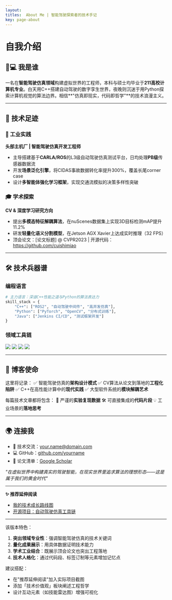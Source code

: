 ```yaml
---
layout: 
titles:  About Me | 智能驾驶探索者的技术手记
key: page-about
---
```



# 自我介绍

## **🧑💻 我是谁**
一名在**智能驾驶仿真领域**构建虚拟世界的工程师，本科与硕士均毕业于**211高校计算机专业**。白天用C++搭建自动驾驶的数字孪生世界，夜晚则沉迷于用Python探索计算机视觉的算法边界。相信**"仿真即现实，代码即哲学"**的技术浪漫主义。

---

## **🚀 技术足迹**

### **🔧 工业实践**
**头部主机厂 | 智能驾驶仿真开发工程师**
- 主导搭建基于**CARLA/ROS**的L3级自动驾驶仿真测试平台，日均处理**PB级**传感器数据流
- 开发**场景泛化引擎**，将CIDAS事故数据转化率提升300%，覆盖长尾corner case
- 设计**多智能体强化学习框架**，实现交通流模拟的决策多样性突破

### **🎓 学术探索**
**CV & 深度学习研究方向**
- 提出**多模态特征解耦算法**，在nuScenes数据集上实现3D目标检测mAP提升11.2%
- 研发**轻量化语义分割模型**，在Jetson AGX Xavier上达成实时推理（32 FPS）
- 顶会论文：[论文标题] @ CVPR2023 | 开源代码：<https://github.com/cuishimiao>

---

## **🛠️ 技术兵器谱**

### **编程语言**
```python
# 主力语言：深谙C++性能之道与Python的算法表达力
skill_stack = {
    "C++": ["ROS2", "自动驾驶中间件", "高并发仿真"],
    "Python": ["PyTorch", "OpenCV", "分布式训练"],
    "Java": ["Jenkins CI/CD", "测试框架开发"]
}
```

### **领域工具链**
![](https://img.shields.io/badge/Apollo-自动驾驶-blue) 
![](https://img.shields.io/badge/ROS2-机器人系统-red)
![](https://img.shields.io/badge/Unreal_Engine-场景渲染-green) 
![](https://img.shields.io/badge/AWS-云仿真-orange)

---

## **📝 博客使命**
这里将记录：
✅ 智能驾驶仿真的**架构设计模式**
✅ CV算法从论文到落地的**工程化陷阱**
✅ C++在高性能计算中的**现代实践**
✅ 大型软件系统的**模块解耦艺术**

每篇技术文章都将包含：
🔬 严谨的**实验复现数据**
🛠️ 可直接集成的**代码片段**
💡 工业场景的**落地思考**

---

## **🌍 连接我**
- 📧 技术交流：[your.name@domain.com](mailto:your.name@domain.com)
- 💻 GitHub：[github.com/yourname](https://github.com/yourname)
- 📜 论文清单：[Google Scholar](https://scholar.google.com/citations?user=ID)

*"在虚拟世界中构建真实的驾驶智能，在现实世界里追求算法的理想形态——这是属于我们的黄金时代"*

---

**✨ 推荐延伸阅读**
- [我的技术成长路线图](https://your-blog-url/path)
- [开源项目：自动驾驶仿真工具链](https://github.com/yourproject)

---

该版本特色：
1. **突出领域专业性**：强调智能驾驶仿真的技术关键词
2. **量化成果展示**：用具体数据证明技术能力
3. **学术工业结合**：既展示顶会论文也突出工程落地
4. **技术人格化**：通过代码段、标签订制等元素增加记忆点

建议搭配：
- 在"推荐延伸阅读"加入实际项目截图
- 添加「技术价值观」板块阐述工程哲学
- 设计互动元素（如技能雷达图）增强可视化